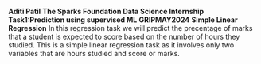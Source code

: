 **Aditi Patil**
**The Sparks Foundation Data Science Internship**
**Task1:Prediction using supervised ML**
**GRIPMAY2024**
        **Simple Linear Regression**
        In this regression task we will predict the precentage of marks that a student is expected to score based on the number of hours they studied.
        This is a simple linear regression task as it involves only two variables that are hours studied and score or marks.  
